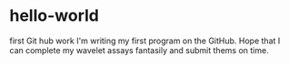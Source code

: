 # hello-world
first Git hub work
I'm writing my first program on the GitHub. Hope that I can complete my wavelet assays
fantasily and submit thems on time.
